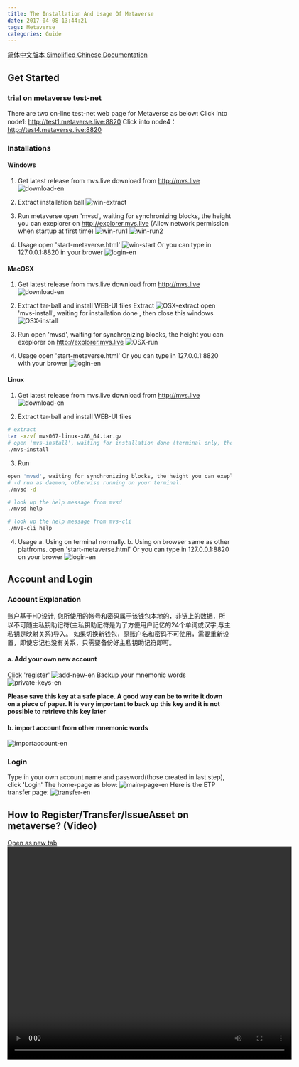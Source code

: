 ```yaml
---
title: The Installation And Usage Of Metaverse
date: 2017-04-08 13:44:21
tags: Metaverse
categories: Guide
---
```


[简体中文版本 Simplified Chinese Documentation](http://blog.mvs.live/mvs-user-guide-zh/)


Get Started
---------------
### trial on metaverse test-net
There are two on-line test-net web page for Metaverse as below:
Click into node1: <http://test1.metaverse.live:8820>
Click into node4：<http://test4.metaverse.live:8820>

### Installations
#### Windows
1. Get latest release from mvs.live
download from <http://mvs.live>
![download-en](http://newmetaverse.org/guide/download-en.png)

2. Extract installation ball
![win-extract](http://newmetaverse.org/guide/win-extract.png)

3. Run metaverse
open 'mvsd', waiting for synchronizing blocks, the height you can exeplorer on <http://explorer.mvs.live>
(Allow network permission when startup at first time)
![win-run1](http://newmetaverse.org/guide/win-run1.png)
![win-run2](http://newmetaverse.org/guide/win-run2.png)

4. Usage
open 'start-metaverse.html'
![win-start](http://newmetaverse.org/guide/win-start.png)
Or you can type in 127.0.0.1:8820 in your brower
![login-en](http://newmetaverse.org/guide/login-en.png)


#### MacOSX 
1. Get latest release from mvs.live
download from <http://mvs.live>
![download-en](http://newmetaverse.org/guide/download-en.png)

2. Extract tar-ball and install WEB-UI files
Extract
![OSX-extract](http://newmetaverse.org/guide/OSX-extract.png)
open 'mvs-install', waiting for installation done , then close this windows
![OSX-install](http://newmetaverse.org/guide/OSX-install.png)

3. Run
open 'mvsd', waiting for synchronizing blocks, the height you can exeplorer on <http://explorer.mvs.live>
![OSX-run](http://newmetaverse.org/guide/OSX-run.png)

4. Usage
open 'start-metaverse.html'
Or you can type in 127.0.0.1:8820 with your brower
![login-en](http://newmetaverse.org/guide/login-en.png)

#### Linux 
1. Get latest release from mvs.live
download from <http://mvs.live>
![download-en](http://newmetaverse.org/guide/download-en.png)

2. Extract tar-ball and install WEB-UI files
```bash
# extract
tar -xzvf mvs067-linux-x86_64.tar.gz
# open 'mvs-install', waiting for installation done (terminal only, then skip)
./mvs-install
```

3. Run
```bash
open 'mvsd', waiting for synchronizing blocks, the height you can exeplorer on <http://explorer.mvs.live>
# -d run as daemon, otherwise running on your terminal.
./mvsd -d

# look up the help message from mvsd
./mvsd help

# look up the help message from mvs-cli
./mvs-cli help
```

4. Usage
a. Using on terminal normally.
b. Using on browser same as other platfroms.
open 'start-metaverse.html'
Or you can type in 127.0.0.1:8820 on your brower
![login-en](http://newmetaverse.org/guide/login-en.png)


Account and Login
----------------------
### Account Explanation
账户基于HD设计, 您所使用的帐号和密码属于该钱包本地的，非链上的数据，所以不可随主私钥助记符(主私钥助记符是为了方便用户记忆的24个单词或汉字,与主私钥是映射关系)导入。
如果切换新钱包，原账户名和密码不可使用，需要重新设置，即使忘记也没有关系，只需要备份好主私钥助记符即可。
#### a. Add your own new account
Click 'register'
![add-new-en](http://newmetaverse.org/guide/usage/add-new-en.png)
Backup your mnemonic words
![private-keys-en](http://newmetaverse.org/guide/usage/private-keys-en.png)

**Please save this key at a safe place. A good way can be to write it down on a piece of paper. It is very important to back up this key and it is not possible to retrieve this key later**
#### b. import account from other mnemonic words
![importaccount-en](http://newmetaverse.org/guide/usage/importaccount-en.png)

### Login
Type in your own account name and password(those created in last step), click 'Login'
The home-page as blow:
![main-page-en](http://newmetaverse.org/guide/usage/main-page-en.png)
Here is the ETP transfer page:
![transfer-en](http://newmetaverse.org/guide/usage/transfer-en.png)


How to Register/Transfer/IssueAsset on metaverse? (Video)
---------------------
[Open as new tab](http://newmetaverse.org/video/issue_asset_mvs_1280x720.MP4)
<video src="http://newmetaverse.org/video/issue_asset_mvs_1280x720.MP4" width="640" height="480" controls="controls">
Your browser does not support the video tag.
</video>
